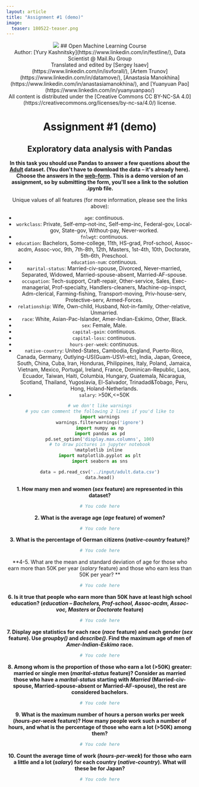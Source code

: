 ```yaml
---
layout: article
title: "Assignment #1 (demo)"
image:
  teaser: 180522-teaser.png
---
```

<center>
<img src="https://habrastorage.org/files/fd4/502/43d/fd450243dd604b81b9713213a247aa20.jpg">
## Open Machine Learning Course
<center>Author: [Yury Kashnitsky](https://www.linkedin.com/in/festline/), Data Scientist @ Mail.Ru Group <br>
Translated and edited by [Sergey Isaev](https://www.linkedin.com/in/isvforall/), [Artem Trunov](https://www.linkedin.com/in/datamove/), [Anastasia Manokhina](https://www.linkedin.com/in/anastasiamanokhina/), and [Yuanyuan Pao](https://www.linkedin.com/in/yuanyuanpao/) <br>All content is distributed under the [Creative Commons CC BY-NC-SA 4.0](https://creativecommons.org/licenses/by-nc-sa/4.0/) license.

# <center> Assignment #1 (demo)
## <center>  Exploratory data analysis with Pandas


**In this task you should use Pandas to answer a few questions about the [Adult](https://archive.ics.uci.edu/ml/datasets/Adult) dataset. (You don't have to download the data – it's already here). Choose the answers in the [web-form](https://docs.google.com/forms/d/1uY7MpI2trKx6FLWZte0uVh3ULV4Cm_tDud0VDFGCOKg). This is a demo version of an assignment, so by submitting the form, you'll see a link to the solution .ipynb file.**

Unique values of all features (for more information, please see the links above):
- `age`: continuous.
- `workclass`: Private, Self-emp-not-inc, Self-emp-inc, Federal-gov, Local-gov, State-gov, Without-pay, Never-worked.
- `fnlwgt`: continuous.
- `education`: Bachelors, Some-college, 11th, HS-grad, Prof-school, Assoc-acdm, Assoc-voc, 9th, 7th-8th, 12th, Masters, 1st-4th, 10th, Doctorate, 5th-6th, Preschool.
- `education-num`: continuous.
- `marital-status`: Married-civ-spouse, Divorced, Never-married, Separated, Widowed, Married-spouse-absent, Married-AF-spouse.
- `occupation`: Tech-support, Craft-repair, Other-service, Sales, Exec-managerial, Prof-specialty, Handlers-cleaners, Machine-op-inspct, Adm-clerical, Farming-fishing, Transport-moving, Priv-house-serv, Protective-serv, Armed-Forces.
- `relationship`: Wife, Own-child, Husband, Not-in-family, Other-relative, Unmarried.
- `race`: White, Asian-Pac-Islander, Amer-Indian-Eskimo, Other, Black.
- `sex`: Female, Male.
- `capital-gain`: continuous.
- `capital-loss`: continuous.
- `hours-per-week`: continuous.
- `native-country`: United-States, Cambodia, England, Puerto-Rico, Canada, Germany, Outlying-US(Guam-USVI-etc), India, Japan, Greece, South, China, Cuba, Iran, Honduras, Philippines, Italy, Poland, Jamaica, Vietnam, Mexico, Portugal, Ireland, France, Dominican-Republic, Laos, Ecuador, Taiwan, Haiti, Columbia, Hungary, Guatemala, Nicaragua, Scotland, Thailand, Yugoslavia, El-Salvador, Trinadad&Tobago, Peru, Hong, Holand-Netherlands.   
- `salary`: >50K,<=50K


```python
# we don't like warnings
# you can comment the following 2 lines if you'd like to
import warnings
warnings.filterwarnings('ignore')
import numpy as np
import pandas as pd
pd.set_option('display.max.columns', 100)
# to draw pictures in jupyter notebook
%matplotlib inline 
import matplotlib.pyplot as plt
import seaborn as sns
```


```python
data = pd.read_csv('../input/adult.data.csv')
data.head()
```

**1. How many men and women (*sex* feature) are represented in this dataset?** 


```python
# You code here
```

**2. What is the average age (*age* feature) of women?**


```python
# You code here
```

**3. What is the percentage of German citizens (*native-country* feature)?**


```python
# You code here
```

**4-5. What are the mean and standard deviation of age for those who earn more than 50K per year (*salary* feature) and those who earn less than 50K per year? **


```python
# You code here
```

**6. Is it true that people who earn more than 50K have at least high school education? (*education – Bachelors, Prof-school, Assoc-acdm, Assoc-voc, Masters* or *Doctorate* feature)**


```python
# You code here
```

**7. Display age statistics for each race (*race* feature) and each gender (*sex* feature). Use *groupby()* and *describe()*. Find the maximum age of men of *Amer-Indian-Eskimo* race.**


```python
# You code here
```

**8. Among whom is the proportion of those who earn a lot (>50K) greater: married or single men (*marital-status* feature)? Consider as married those who have a *marital-status* starting with *Married* (Married-civ-spouse, Married-spouse-absent or Married-AF-spouse), the rest are considered bachelors.**


```python
# You code here
```

**9. What is the maximum number of hours a person works per week (*hours-per-week* feature)? How many people work such a number of hours, and what is the percentage of those who earn a lot (>50K) among them?**


```python
# You code here
```

**10. Count the average time of work (*hours-per-week*) for those who earn a little and a lot (*salary*) for each country (*native-country*). What will these be for Japan?**


```python
# You code here
```
